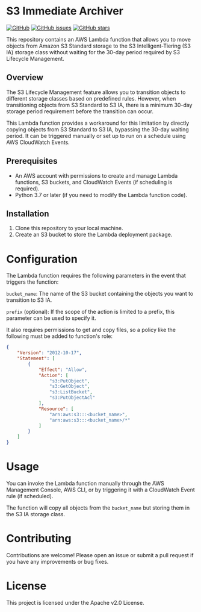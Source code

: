 # S3 Immediate Archiver

[![GitHub](https://img.shields.io/github/license/martin-dominguez/immediate-archive-to-s3-ia)](https://github.com/martin-dominguez/immediate-archive-to-s3-ia/blob/main/LICENSE)
[![GitHub issues](https://img.shields.io/github/issues/martin-dominguez/immediate-archive-to-s3-ia)](https://github.com/martin-dominguez/immediate-archive-to-s3-ia/issues)
[![GitHub stars](https://img.shields.io/github/stars/martin-dominguez/immediate-archive-to-s3-ia)](https://github.com/martin-dominguez/immediate-archive-to-s3-ia/stargazers)

This repository contains an AWS Lambda function that allows you to move objects from Amazon S3 Standard storage to the S3 Intelligent-Tiering (S3 IA) storage class without waiting for the 30-day period required by S3 Lifecycle Management.

## Overview

The S3 Lifecycle Management feature allows you to transition objects to different storage classes based on predefined rules. However, when transitioning objects from S3 Standard to S3 IA, there is a minimum 30-day storage period requirement before the transition can occur.

This Lambda function provides a workaround for this limitation by directly copying objects from S3 Standard to S3 IA, bypassing the 30-day waiting period. It can be triggered manually or set up to run on a schedule using AWS CloudWatch Events.

## Prerequisites

- An AWS account with permissions to create and manage Lambda functions, S3 buckets, and CloudWatch Events (if scheduling is required).
- Python 3.7 or later (if you need to modify the Lambda function code).

## Installation

1. Clone this repository to your local machine.
2. Create an S3 bucket to store the Lambda deployment package.

# Configuration
The Lambda function requires the following parameters in the event that triggers the function:

`bucket_name`: The name of the S3 bucket containing the objects you want to transition to S3 IA.

`prefix` (optional): If the scope of the action is limited to a prefix, this parameter can be used to specify it.

It also requires permissions to get and copy files, so a policy like the following must be added to function's role:

```json
{
    "Version": "2012-10-17",
    "Statement": [
        {
            "Effect": "Allow",
            "Action": [
                "s3:PutObject",
                "s3:GetObject",
                "s3:ListBucket",
                "s3:PutObjectAcl"
            ],
            "Resource": [
                "arn:aws:s3:::<bucket_name>",
                "arn:aws:s3:::<bucket_name>/*"
            ]
        }
    ]
}
```

# Usage
You can invoke the Lambda function manually through the AWS Management Console, AWS CLI, or by triggering it with a CloudWatch Event rule (if scheduled).

The function will copy all objects from the `bucket_name` but storing them in the S3 IA storage class.

# Contributing
Contributions are welcome! Please open an issue or submit a pull request if you have any improvements or bug fixes.

# License
This project is licensed under the Apache v2.0 License.
